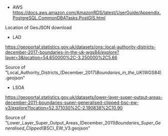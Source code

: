 * AWS
https://docs.aws.amazon.com/AmazonRDS/latest/UserGuide/Appendix.PostgreSQL.CommonDBATasks.PostGIS.html

Location of GeoJSON download

* LAD

https://geoportal.statistics.gov.uk/datasets/ons::local-authority-districts-december-2017-boundaries-in-the-uk-wgs84/explore?layer=3&location=54.650000%2C-3.250000%2C5.66

Source of "Local_Authority_Districts_(December_2017)_Boundaries_in_the_UK_(WGS84).geojson"

* LSOA

https://geoportal.statistics.gov.uk/datasets/lower-layer-super-output-areas-december-2011-boundaries-super-generalised-clipped-bsc-ew-v3/explore?location=52.371030%2C-2.190838%2C10.90

Source of "Lower_Layer_Super_Output_Areas_(December_2011)_Boundaries_Super_Generalised_Clipped_(BSC)_EW_V3.geojson"
